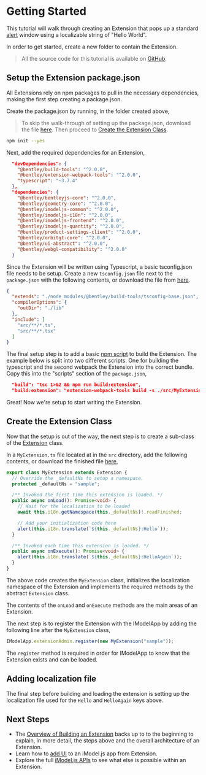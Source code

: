 # Getting Started

This tutorial will walk through creating an Extension that pops up a standard [alert](https://developer.mozilla.org/docs/Web/API/Window/alert) window using a localizable string of "Hello World".

In order to get started, create a new folder to contain the Extension.

> All the source code for this tutorial is available on [GitHub](https://github.com/imodeljs/extension-sample).

## Setup the Extension package.json

All Extensions rely on npm packages to pull in the necessary dependencies, making the first step creating a package.json.

Create the package.json by running, in the folder created above,

> To skip the walk-through of setting up the package.json, download the file [here](https://raw.githubusercontent.com/imodeljs/extension-sample/master/package.json). Then proceed to [Create the Extension Class](#create-the-extension-class).

```sh
npm init --yes
```

Next, add the required dependencies for an Extension,

```json
  "devDependencies": {
    "@bentley/build-tools": "^2.0.0",
    "@bentley/extension-webpack-tools": "^2.0.0",
    "typescript": "~3.7.4"
  },
  "dependencies": {
    "@bentley/bentleyjs-core": "^2.0.0",
    "@bentley/geometry-core": "^2.0.0",
    "@bentley/imodeljs-common": "^2.0.0",
    "@bentley/imodeljs-i18n": "^2.0.0",
    "@bentley/imodeljs-frontend": "^2.0.0",
    "@bentley/imodeljs-quantity": "^2.0.0",
    "@bentley/product-settings-client": "^2.0.0",
    "@bentley/orbitgt-core": "^2.0.0",
    "@bentley/ui-abstract": "^2.0.0",
    "@bentley/webgl-compatibility": "^2.0.0"
  }
```

Since the Extension will be written using Typescript, a basic tsconfig.json file needs to be setup. Create a new `tsconfig.json` file next to the `package.json` with the following contents, or download the file from [here](https://raw.githubusercontent.com/imodeljs/extension-sample/master/tsconfig.json).

```json
{
  "extends": "./node_modules/@bentley/build-tools/tsconfig-base.json",
  "compilerOptions": {
    "outDir": "./lib"
  },
  "include": [
    "src/**/*.ts",
    "src/**/*.tsx"
  ]
}
```

The final setup step is to add a basic [npm script](https://docs.npmjs.com/misc/scripts) to build the Extension. The example below is split into two different scripts. One for building the typescript and the second webpack the Extension into the correct bundle.  Copy this into the "scripts" section of the `package.json`,

```json
  "build": "tsc 1>&2 && npm run build:extension",
  "build:extension": "extension-webpack-tools build -s ./src/MyExtension.ts -o ./lib/extension",
```

Great! Now we're setup to start writing the Extension.

## Create the Extension Class

Now that the setup is out of the way, the next step is to create a sub-class of the [Extension]($frontend) class.

In a `MyExtension.ts` file located at in the `src` directory, add the following contents, or download the finished file [here](https://github.com/imodeljs/extension-sample/blob/master/src/MyExtension.ts),

```ts
export class MyExtension extends Extension {
  // Override the _defaultNs to setup a namespace.
  protected _defaultNs = "sample";

  /** Invoked the first time this extension is loaded. */
  public async onLoad(): Promise<void> {
    // Wait for the localization to be loaded
    await this.i18n.getNamespace(this._defaultNs)!.readFinished;

    // Add your initialization code here
    alert(this.i18n.translate(`${this._defaultNs}:Hello`));
  }

  /** Invoked each time this extension is loaded. */
  public async onExecute(): Promise<void> {
    alert(this.i18n.translate(`${this._defaultNs}:HelloAgain`));
  }
}
```

The above code creates the `MyExtension` class, initializes the localization namespace of the Extension and implements the required methods by the abstract `Extension` class.

The contents of the `onLoad` and `onExecute` methods are the main areas of an Extension.

The next step is to register the Extension with the IModelApp by adding the following line after the `MyExtension` class,

```ts
IModelApp.extensionAdmin.register(new MyExtension("sample"));
```

The `register` method is required in order for IModelApp to know that the Extension exists and can be loaded.

## Adding localization file

The final step before building and loading the extension is setting up the localization file used for the `Hello` and `HelloAgain` keys above.

## Next Steps

- The [Overview of Building an Extension](./BuildingAnExtension) backs up to to the beginning to explain, in more detail, the steps above and the overall architecture of an Extension.
- Learn how to [add UI](../../ui/augmentingui) to an iModel.js app from Extension.
- Explore the full [iModel.js APIs](https://www.imodeljs.org/reference/) to see what else is possible within an Extension.
